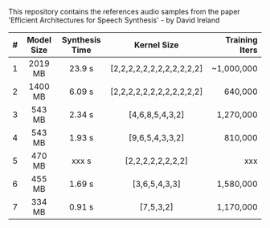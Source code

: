 This repository contains the references audio samples from the paper 'Efficient Architectures for Speech Synthesis' - by David Ireland

| # | Model Size | Synthesis Time|             Kernel Size   | Training Iters |
| - |:----------:|:-------------:|:-------------------------:| --------------:|
| 1 |    2019 MB |        23.9 s | [2,2,2,2,2,2,2,2,2,2,2,2] |     ~1,000,000 |
| 2 |    1400 MB |        6.09 s | [2,2,2,2,2,2,2,2,2,2,2,2] |        640,000 |
| 3 |     543 MB |        2.34 s |           [4,6,8,5,4,3,2] |      1,270,000 |
| 4 |     543 MB |        1.93 s |           [9,6,5,4,3,3,2] |        810,000 |
| 5 |     470 MB |        xxx  s |       [2,2,2,2,2,2,2,2] |            xxx |
| 6 |     455 MB |        1.69 s |             [3,6,5,4,3,3] |      1,580,000 |
| 7 |     334 MB |        0.91 s |                 [7,5,3,2] |      1,170,000 |